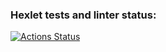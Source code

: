 ### Hexlet tests and linter status:
[![Actions Status](https://github.com/dmbrazhnikov/qa-engineer-project-84/workflows/hexlet-check/badge.svg)](https://github.com/dmbrazhnikov/qa-engineer-project-84/actions)